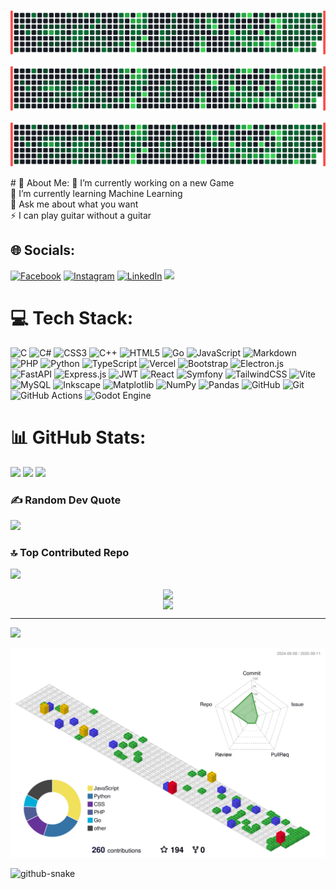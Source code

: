 <p >
  <img src="iam.svg" alt="Mon graphique de contributions 3D">
</p>
<p >
  <img src="edwino-graph-text.svg" alt="Mon graphique de contributions 3D">
</p>
<p >
  <img src="maminirina.svg" alt="Mon graphique de contributions 3D">
</p>
# 💫 About Me:
🔭 I’m currently working on a new Game<br>🌱 I’m currently learning Machine Learning<br>💬 Ask me about what you want<br>⚡ I can play guitar without a guitar


## 🌐 Socials:
[![Facebook](https://img.shields.io/badge/Facebook-%231877F2.svg?logo=Facebook&logoColor=white)](https://facebook.com/EdwinoRafitoarisoa) [![Instagram](https://img.shields.io/badge/Instagram-%23E4405F.svg?logo=Instagram&logoColor=white)](https://instagram.com/Edwino.big) [![LinkedIn](https://img.shields.io/badge/LinkedIn-%230077B5.svg?logo=linkedin&logoColor=white)](https://linkedin.com/in/EdwinoMaminirina) 
![](https://techstack-pa4j.onrender.com/?tech=symfony,go&icon_size=5)
# 💻 Tech Stack:
![C](https://img.shields.io/badge/c-%2300599C.svg?style=for-the-badge&logo=c&logoColor=white) ![C#](https://img.shields.io/badge/c%23-%23239120.svg?style=for-the-badge&logo=csharp&logoColor=white) ![CSS3](https://img.shields.io/badge/css3-%231572B6.svg?style=for-the-badge&logo=css3&logoColor=white) ![C++](https://img.shields.io/badge/c++-%2300599C.svg?style=for-the-badge&logo=c%2B%2B&logoColor=white) ![HTML5](https://img.shields.io/badge/html5-%23E34F26.svg?style=for-the-badge&logo=html5&logoColor=white) ![Go](https://img.shields.io/badge/go-%2300ADD8.svg?style=for-the-badge&logo=go&logoColor=white) ![JavaScript](https://img.shields.io/badge/javascript-%23323330.svg?style=for-the-badge&logo=javascript&logoColor=%23F7DF1E) ![Markdown](https://img.shields.io/badge/markdown-%23000000.svg?style=for-the-badge&logo=markdown&logoColor=white) ![PHP](https://img.shields.io/badge/php-%23777BB4.svg?style=for-the-badge&logo=php&logoColor=white) ![Python](https://img.shields.io/badge/python-3670A0?style=for-the-badge&logo=python&logoColor=ffdd54) ![TypeScript](https://img.shields.io/badge/typescript-%23007ACC.svg?style=for-the-badge&logo=typescript&logoColor=white) ![Vercel](https://img.shields.io/badge/vercel-%23000000.svg?style=for-the-badge&logo=vercel&logoColor=white) ![Bootstrap](https://img.shields.io/badge/bootstrap-%238511FA.svg?style=for-the-badge&logo=bootstrap&logoColor=white) ![Electron.js](https://img.shields.io/badge/Electron-191970?style=for-the-badge&logo=Electron&logoColor=white) ![FastAPI](https://img.shields.io/badge/FastAPI-005571?style=for-the-badge&logo=fastapi) ![Express.js](https://img.shields.io/badge/express.js-%23404d59.svg?style=for-the-badge&logo=express&logoColor=%2361DAFB) ![JWT](https://img.shields.io/badge/JWT-black?style=for-the-badge&logo=JSON%20web%20tokens) ![React](https://img.shields.io/badge/react-%2320232a.svg?style=for-the-badge&logo=react&logoColor=%2361DAFB) ![Symfony](https://img.shields.io/badge/symfony-%23000000.svg?style=for-the-badge&logo=symfony&logoColor=white) ![TailwindCSS](https://img.shields.io/badge/tailwindcss-%2338B2AC.svg?style=for-the-badge&logo=tailwind-css&logoColor=white) ![Vite](https://img.shields.io/badge/vite-%23646CFF.svg?style=for-the-badge&logo=vite&logoColor=white) ![MySQL](https://img.shields.io/badge/mysql-4479A1.svg?style=for-the-badge&logo=mysql&logoColor=white) ![Inkscape](https://img.shields.io/badge/Inkscape-e0e0e0?style=for-the-badge&logo=inkscape&logoColor=080A13) ![Matplotlib](https://img.shields.io/badge/Matplotlib-%23ffffff.svg?style=for-the-badge&logo=Matplotlib&logoColor=black) ![NumPy](https://img.shields.io/badge/numpy-%23013243.svg?style=for-the-badge&logo=numpy&logoColor=white) ![Pandas](https://img.shields.io/badge/pandas-%23150458.svg?style=for-the-badge&logo=pandas&logoColor=white) ![GitHub](https://img.shields.io/badge/github-%23121011.svg?style=for-the-badge&logo=github&logoColor=white) ![Git](https://img.shields.io/badge/git-%23F05033.svg?style=for-the-badge&logo=git&logoColor=white) ![GitHub Actions](https://img.shields.io/badge/github%20actions-%232671E5.svg?style=for-the-badge&logo=githubactions&logoColor=white) ![Godot Engine](https://img.shields.io/badge/GODOT-%23FFFFFF.svg?style=for-the-badge&logo=godot-engine)
# 📊 GitHub Stats:

![](https://github-readme-stats.vercel.app/api?username=MaminirinaEdwino&theme=dark&hide_border=true&include_all_commits=true&count_private=true)
![](https://github-readme-stats.vercel.app/api/top-langs/?username=MaminirinaEdwino&theme=dark&hide_border=true&include_all_commits=true&count_private=true&layout=compact)
![](https://github-readme-streak-stats.herokuapp.com/?user=MaminirinaEdwino&theme=dark&hide_border=true)



### ✍️ Random Dev Quote
![](https://quotes-github-readme.vercel.app/api?type=horizontal&theme=radical)


### 🔝 Top Contributed Repo
![](https://github-contributor-stats.vercel.app/api?username=MaminirinaEdwino&limit=5&theme=dark&combine_all_yearly_contributions=true&hide_border=true)



<div style="display:flex; flex-direction: column; justify-items: center; align-items: center">
<img src="https://github-stats-animator-eight.vercel.app/api/account-general?theme=dark&icon=user&slot1=stars&slot2=commits_total&slot3=commits_current_year&slot4=pull_requests&slot5=issues"/>
<img src="https://github-stats-animator-eight.vercel.app/api/top-languages?theme=dark&languages_count=5&decimal_places=1&width=400&height=300"/>
</div>

---
[![](https://visitcount.itsvg.in/api?id=MaminirinaEdwino&icon=0&color=0)](https://visitcount.itsvg.in)
<!--
<p align="center">
  <img src="profile-3d-contrib/profile-green-animate.svg" alt="Mon graphique de contributions 3D">
</p>-->
<p align="center">
  <img src="profile-3d-contrib/profile-gitblock.svg" alt="Mon graphique de contributions 3D">
</p>

<picture>
  <source media="(prefers-color-scheme: dark)" srcset="https://raw.githubusercontent.com/MaminrinaEdwino/MaminrinaEdwino/output/github-snake-dark.svg" />
  <source media="(prefers-color-scheme: light)" srcset="https://raw.githubusercontent.com/MaminrinaEdwino/MaminrinaEdwino/output/github-snake.svg" />
  <img alt="github-snake" src="https://raw.githubusercontent.com/MaminrinaEdwino/MaminrinaEdwino/output/github-snake.svg" />
</picture>


<!-- Proudly created with GPRM ( https://gprm.itsvg.in ) -->
